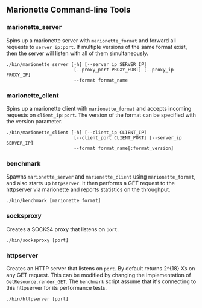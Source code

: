 Marionette Command-line Tools
-----------------------------

### marionette_server

Spins up a marionette server with ```marionette_format``` and forward all
requests to ```server_ip:port```.
If multiple versions of the same format exist, then the server will listen with all of them simultaneously.

```
./bin/marionette_server [-h] [--server_ip SERVER_IP]
                         [--proxy_port PROXY_PORT] [--proxy_ip PROXY_IP]
                         --format format_name
```

### marionette_client

Spins up a marionette client with ```marionette_format``` and accepts incoming
requests on ```client_ip:port```.
The version of the format can be specified with the version parameter.

```
./bin/marionette_client [-h] [--client_ip CLIENT_IP]
                         [--client_port CLIENT_PORT] [--server_ip SERVER_IP]
                         --format format_name[:format_version]
```

### benchmark

Spawns ```marionette_server``` and ```marionette_client``` using ```marionette_format```, and also starts up ```httpserver```.
It then performs a GET request to the httpserver via marionette and reports statistics on the throughput.

```
./bin/benchmark [marionette_format]
```

### socksproxy

Creates a SOCKS4 proxy that listens on ```port```.

```
./bin/socksproxy [port]
```

### httpserver

Creates an HTTP server that listens on ```port```. By default returns 2^{18} Xs on any GET request. This can be modified by changing the implementation of ```GetResource.render_GET```. The ```benchmark``` script assume that it's connecting to this httpserver for its performance tests.

```
./bin/httpserver [port]
```
